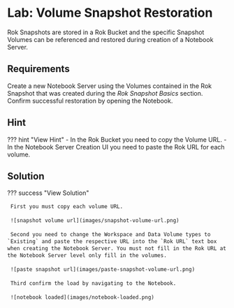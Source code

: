 # Lab: Volume Snapshot Restoration
Rok Snapshots are stored in a Rok Bucket and the specific Snapshot Volumes can be referenced and restored during creation of a Notebook Server. 

## Requirements 
Create a new Notebook Server using the Volumes contained in the Rok Snapshot that was created during the *Rok Snapshot Basics* section. Confirm successful restoration by opening the Notebook. 

## Hint

??? hint "View Hint"
    - In the Rok Bucket you need to copy the Volume URL. 
    - In the Notebook Server Creation UI you need to paste the Rok URL for each volume.

## Solution

??? success "View Solution"

     First you must copy each volume URL.  

     ![snapshot volume url](images/snapshot-volume-url.png)  

     Second you need to change the Workspace and Data Volume types to `Existing` and paste the respective URL into the `Rok URL` text box when creating the Notebook Server. You must not fill in the Rok URL at the Notebook Server level only fill in the volumes.  

     ![paste snapshot url](images/paste-snapshot-volume-url.png)  

     Third confirm the load by navigating to the Notebook.  
     
     ![notebook loaded](images/notebook-loaded.png)  

